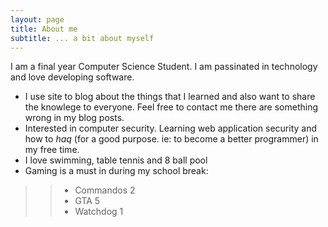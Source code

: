 ```yaml
---
layout: page
title: About me
subtitle: ... a bit about myself
---
```


I am a final year Computer Science Student. I am passinated in technology and love developing software.
- I use site to blog about the things that I learned and also want to share the knowlege to everyone. Feel free to contact me there are something wrong in my blog posts.
- Interested in computer security. Learning web application security and how to _haq_ (for a good purpose. ie: to become a better programmer) in my free time.
- I love swimming, table tennis and 8 ball pool
- Gaming is a must in during my school break:
>> * Commandos 2<br>
>> * GTA 5<br>
>> * Watchdog 1<br>